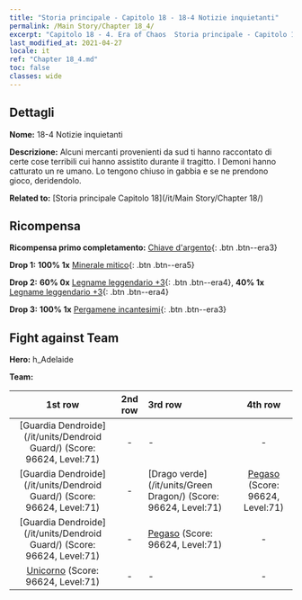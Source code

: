 ```yaml
---
title: "Storia principale - Capitolo 18 - 18-4 Notizie inquietanti"
permalink: /Main Story/Chapter 18_4/
excerpt: "Capitolo 18 - 4. Era of Chaos  Storia principale - Capitolo 18_4. 18-4 Notizie inquietanti"
last_modified_at: 2021-04-27
locale: it
ref: "Chapter 18_4.md"
toc: false
classes: wide
---
```


## Dettagli

 **Nome:** 18-4 Notizie inquietanti

 **Descrizione:** Alcuni mercanti provenienti da sud ti hanno raccontato di certe cose terribili cui hanno assistito durante il tragitto. I Demoni hanno catturato un re umano. Lo tengono chiuso in gabbia e se ne prendono gioco, deridendolo.

 **Related to:** [Storia principale Capitolo 18](/it/Main Story/Chapter 18/)

## Ricompensa

 **Ricompensa primo completamento:** [Chiave d'argento](/ItemsIT/con_693/){: .btn .btn--era3}

 **Drop 1:** **100% 1x** [Minerale mitico](/ItemsIT/mat_61/){: .btn .btn--era5}

 **Drop 2:** **60% 0x** [Legname leggendario +3](/ItemsIT/mat_55/){: .btn .btn--era4}, **40% 1x** [Legname leggendario +3](/ItemsIT/mat_55/){: .btn .btn--era4}

 **Drop 3:** **100% 1x** [Pergamene incantesimi](/ItemsIT/con_694/){: .btn .btn--era3}


## Fight against Team
 **Hero:** h_Adelaide

 **Team:**


  | 1st row | 2nd row | 3rd row | 4th row |
  |:----:|:----:|:----|:----:|
  | [Guardia Dendroide](/it/units/Dendroid Guard/) (Score: 96624, Level:71)  | - | - | - |
  | [Guardia Dendroide](/it/units/Dendroid Guard/) (Score: 96624, Level:71)  | - | [Drago verde](/it/units/Green Dragon/) (Score: 96624, Level:71)  | [Pegaso](/it/units/Pegasus/) (Score: 96624, Level:71)  |
  | [Guardia Dendroide](/it/units/Dendroid Guard/) (Score: 96624, Level:71)  | - | [Pegaso](/it/units/Pegasus/) (Score: 96624, Level:71)  | - |
  | [Unicorno](/it/units/Unicorn/) (Score: 96624, Level:71)  | - | - | - |


